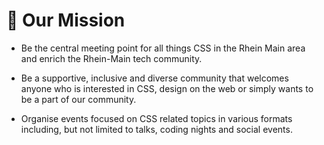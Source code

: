 # :rocket: Our Mission

- Be the central meeting point for all things CSS in the Rhein Main area and enrich the Rhein-Main tech community.

- Be a supportive, inclusive and diverse community that welcomes anyone who is interested in CSS, design on the web or simply wants to be a part of our community.

- Organise events focused on CSS related topics in various formats including, but not limited to talks, coding nights and social events.
